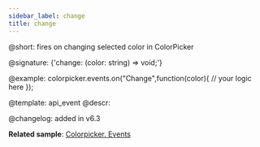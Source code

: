 ```yaml
---
sidebar_label: change
title: change
---          
```


@short: fires on changing selected color in ColorPicker

@signature: {'change: (color: string) => void;'}

@example:
colorpicker.events.on("Change",function(color){
	// your logic here
});

@template: api_event
@descr:


@changelog: added in v6.3

**Related sample**: [Colorpicker. Events](https://snippet.dhtmlx.com/fllgaabo)